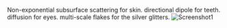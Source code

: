 Non-exponential subsurface scattering for skin. directional dipole for teeth. diffusion for eyes. multi-scale flakes for the silver glitters.
![Screenshot1](https://www.rombo.tools/wp/wp-content/uploads/2022/01/tawoman_flakesmakeup_1440_trans025x.png)

<!--
**RomboDev/RomboDev** is a ✨ _special_ ✨ repository because its `README.md` (this file) appears on your GitHub profile.

Here are some ideas to get you started:

- 🔭 I’m currently working on ...
- 🌱 I’m currently learning ...
- 👯 I’m looking to collaborate on ...
- 🤔 I’m looking for help with ...
- 💬 Ask me about ...
- 📫 How to reach me: ...
- 😄 Pronouns: ...
- ⚡ Fun fact: ...
-->
